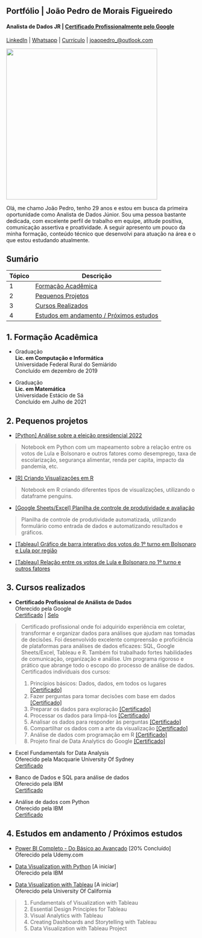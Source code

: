 ## Portfólio | João Pedro de Morais Figueiredo
#### Analista de Dados JR | [Certificado Profissionalmente pelo Google](https://www.credly.com/badges/eddabad7-711a-4f54-80a8-9faa640edbb2)
[LinkedIn](https://www.linkedin.com/in/joaopedromfigueiredo) | [Whatsapp](https://web.whatsapp.com/send?phone=558494650884) | [Currículo](https://docs.google.com/document/d/1nk8D7D00blp3kZpfyhevfVkfmIXc3wm-3Iekw7xdqDQ/edit?usp=sharing) | joaopedro_@outlook.com <br/> 

<img src="https://neilpatel.com/wp-content/uploads/2017/12/portfolio.jpg"
width="400"></center>  

Olá, me chamo João Pedro, tenho 29 anos e estou em busca da primeira oportunidade como Analista de Dados Júnior. Sou uma pessoa bastante dedicada, com excelente perfil de trabalho em equipe, atitude positiva, comunicação assertiva e proatividade. A seguir apresento um pouco da minha formação, conteúdo técnico que desenvolvi para atuação na área e o que estou estudando atualmente.

## Sumário

| Tópico | Descrição |  
|--------|----------|  
| 1 | [Formação Acadêmica](https://github.com/joaopedromfigueiredo/portfolio#1-forma%C3%A7%C3%A3o-acad%C3%AAmica) |  
| 2 | [Pequenos Projetos](https://github.com/joaopedromfigueiredo/portfolio#2-pequenos-projetos) |  
| 3 | [Cursos Realizados](https://github.com/joaopedromfigueiredo/portfolio#3-cursos-realizados) |  
| 4 | [Estudos em andamento / Próximos estudos](https://github.com/joaopedromfigueiredo/portfolio#4-estudos-em-andamento--pr%C3%B3ximos-estudos) |  

## 1. Formação Acadêmica

- Graduação <br/>
<b>Lic. em Computação e Informática </b> <br/>
Universidade Federal Rural do Semiárido <br/>
Concluído em dezembro de 2019 <br/>

- Graduação <br/>
<b>Lic. em Matemática </b> <br/>
Universidade Estácio de Sá <br/>
Concluído em Julho de 2021 <br/>

## 2. Pequenos projetos

- [[Python] Análise sobre a eleição presidencial 2022](https://colab.research.google.com/drive/1Jhpl0LkZ6oykckZUcU9H2GmY791XQMCi?usp=sharing)
> Notebook em Python com um mapeamento sobre a relação entre os votos de Lula e Bolsonaro e outros fatores como desemprego, taxa de escolarização, segurança alimentar, renda per capita, impacto da pandemia, etc.

- [[R] Criando Visualizações em R](https://drive.google.com/file/d/1m6oEDnmV22EkU0h-wpg12dFeHdVyKnge/view?usp=sharing)
> Notebook em R criando diferentes tipos de visualizações, utilizando o dataframe penguins.

- [[Google Sheets/Excel] Planilha de controle de produtividade e avaliação](https://docs.google.com/spreadsheets/d/1pTI57uf-3B7NZXOGMPGX0PSXu563RBttbRP2J_EWpoY/edit?usp=sharing)
> Planilha de controle de produtividade automatizada, utilizando formulário como entrada de dados e automatizando resultados e gráficos.

- [[Tableau] Gráfico de barra interativo dos votos do 1º turno em Bolsonaro e Lula por região](https://public.tableau.com/app/profile/joaopedromfigueiredo/viz/AnaliseEleicao2022-1Turno/BarraPainel#1)

- [[Tableau] Relação entre os votos de Lula e Bolsonaro no 1º turno e outros fatores](https://public.tableau.com/app/profile/joaopedromfigueiredo/viz/AnaliseEleicao2022-1Turno/TendenciaPainel#1)


## 3. Cursos realizados
- <b>Certificado Profissional de Análista de Dados </b><br/>
Oferecido pela Google <br/>
[Certificado](https://coursera.org/share/99289956109d8cb0c8b42a17665cc85f) | [Selo](https://www.credly.com/badges/eddabad7-711a-4f54-80a8-9faa640edbb2)<br/>
>Certificado profissional onde foi adquirido experiência em coletar, transformar e organizar dados para análises que ajudam nas tomadas de decisões. Foi desenvolvido excelente compreensão e proficiência de plataformas para análises de dados eficazes: SQL, Google Sheets/Excel, Tableau e R. Também foi trabalhado fortes habilidades de comunicação, organização e análise. Um programa rigoroso e prático que abrange todo o escopo do processo de análise de dados. Certificados individuais dos cursos:
>1. Princípios básicos: Dados, dados, em todos os lugares [[Certificado]](https://coursera.org/share/67fecd16e5761230fc4db2fdcfc33ecc) <br/>
>2. Fazer perguntas para tomar decisões com base em dados [[Certificado]](https://coursera.org/share/0065455368ffe4262e7b0deda498c7e7) <br/>
>3. Preparar os dados para exploração [[Certificado]](https://coursera.org/share/2d0c8254a095ed700607983a913df5c5) <br/>
>4. Processar os dados para limpá-los [[Certificado]](https://coursera.org/share/de26d12212b66eb5de041740d29c291a) <br/>
>5. Analisar os dados para responder às perguntas [[Certificado]](https://coursera.org/share/97d4411a7ac654e07fa770f41742cde2) <br/>
>6. Compartilhar os dados com a arte da visualização [[Certificado]](https://coursera.org/share/ee763a0c8ee5fa4543ed41b2edddf841) <br/>
>7. Análise de dados com programação em R [[Certificado]](https://coursera.org/share/b441df5b752e65287dd8ab43a69b23e9) <br/>
>8. Projeto final de Data Analytics do Google [[Certificado]](https://coursera.org/share/35e9f977942f0e68de423998a7762b4a) <br/>


- Excel Fundamentals for Data Analysis <br/>
Oferecido pela Macquarie University Of Sydney <br/>
[Certificado](https://coursera.org/share/cf95bbe43b86329fe8ea1f45b5164138) <br/>

- Banco de Dados e SQL para análise de dados <br/>
Oferecido pela IBM <br/>
[Certificado](https://coursera.org/share/81cfb3f4dbf05f5d4d70bc43a050f7be) <br/>

- Análise de dados com Python <br/>
Oferecido pela IBM <br/>
[Certificado](https://coursera.org/share/1dbcb3f7877bc7df9a8e25d3ed771cc4) <br/>

## 4. Estudos em andamento / Próximos estudos

- [Power BI Completo - Do Básico ao Avançado](https://www.udemy.com/course/power-bi-completo-do-basico-ao-avancado) [20% Concluído] <br/>
Oferecido pela Udemy.com <br/>

- [Data Visualization with Python](https://www.coursera.org/learn/python-for-data-visualization) [A iniciar]<br/>
Oferecido pela IBM <br/>

- [Data Visualization with Tableau](https://www.coursera.org/specializations/data-visualization) [A iniciar]<br/>
Oferecido pela University Of California<br/>
>1. Fundamentals of Visualization with Tableau
>2. Essential Design Principles for Tableau
>3. Visual Analytics with Tableau
>4. Creating Dashboards and Storytelling with Tableau
>5. Data Visualization with Tableau Project

